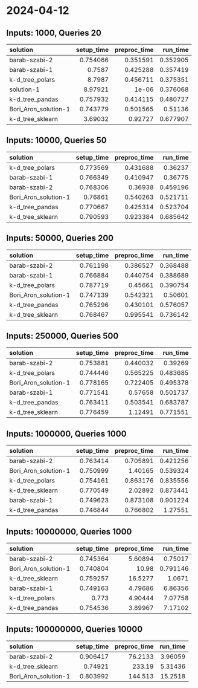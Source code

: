 # 2024-04-12

## Inputs: 1000, Queries 20

| solution             |   setup_time |   preproc_time |   run_time |
|:---------------------|-------------:|---------------:|-----------:|
| barab-szabi-2        |     0.754066 |       0.351591 |   0.352905 |
| barab-szabi-1        |     0.7587   |       0.425288 |   0.357419 |
| k-d_tree_polars      |     8.7987   |       0.456711 |   0.375351 |
| solution-1           |     8.97921  |       1e-06    |   0.376068 |
| k-d_tree_pandas      |     0.757932 |       0.414115 |   0.480727 |
| Bori_Aron_solution-1 |     0.743779 |       0.501565 |   0.51136  |
| k-d_tree_sklearn     |     3.69032  |       0.92727  |   0.677907 |

## Inputs: 10000, Queries 50

| solution             |   setup_time |   preproc_time |   run_time |
|:---------------------|-------------:|---------------:|-----------:|
| k-d_tree_polars      |     0.773569 |       0.431688 |   0.36237  |
| barab-szabi-1        |     0.766349 |       0.410947 |   0.36775  |
| barab-szabi-2        |     0.768306 |       0.36938  |   0.459196 |
| Bori_Aron_solution-1 |     0.76861  |       0.540263 |   0.521711 |
| k-d_tree_pandas      |     0.770667 |       0.425314 |   0.523704 |
| k-d_tree_sklearn     |     0.790593 |       0.923384 |   0.685642 |

## Inputs: 50000, Queries 200

| solution             |   setup_time |   preproc_time |   run_time |
|:---------------------|-------------:|---------------:|-----------:|
| barab-szabi-2        |     0.761198 |       0.386527 |   0.368488 |
| barab-szabi-1        |     0.766884 |       0.440754 |   0.388689 |
| k-d_tree_polars      |     0.787719 |       0.45661  |   0.390754 |
| Bori_Aron_solution-1 |     0.747139 |       0.542321 |   0.50601  |
| k-d_tree_pandas      |     0.765296 |       0.430101 |   0.576057 |
| k-d_tree_sklearn     |     0.768467 |       0.995541 |   0.736142 |

## Inputs: 250000, Queries 500

| solution             |   setup_time |   preproc_time |   run_time |
|:---------------------|-------------:|---------------:|-----------:|
| barab-szabi-2        |     0.753881 |       0.440032 |   0.39269  |
| k-d_tree_polars      |     0.744446 |       0.565225 |   0.483685 |
| Bori_Aron_solution-1 |     0.778165 |       0.722405 |   0.495378 |
| barab-szabi-1        |     0.771541 |       0.57658  |   0.501737 |
| k-d_tree_pandas      |     0.763411 |       0.503541 |   0.683787 |
| k-d_tree_sklearn     |     0.776459 |       1.12491  |   0.771551 |

## Inputs: 1000000, Queries 1000

| solution             |   setup_time |   preproc_time |   run_time |
|:---------------------|-------------:|---------------:|-----------:|
| barab-szabi-2        |     0.763414 |       0.705891 |   0.421256 |
| Bori_Aron_solution-1 |     0.750999 |       1.40165  |   0.539324 |
| k-d_tree_polars      |     0.754161 |       0.863176 |   0.835556 |
| k-d_tree_sklearn     |     0.770549 |       2.02892  |   0.873441 |
| barab-szabi-1        |     0.749623 |       0.873108 |   0.901224 |
| k-d_tree_pandas      |     0.746844 |       0.766802 |   1.27551  |

## Inputs: 10000000, Queries 1000

| solution             |   setup_time |   preproc_time |   run_time |
|:---------------------|-------------:|---------------:|-----------:|
| barab-szabi-2        |     0.745364 |        5.60894 |   0.75017  |
| Bori_Aron_solution-1 |     0.740804 |       10.98    |   0.791146 |
| k-d_tree_sklearn     |     0.759257 |       16.5277  |   1.0671   |
| barab-szabi-1        |     0.749163 |        4.79686 |   6.86356  |
| k-d_tree_polars      |     0.773    |        4.90444 |   7.07758  |
| k-d_tree_pandas      |     0.754536 |        3.89967 |   7.17102  |

## Inputs: 100000000, Queries 10000

| solution             |   setup_time |   preproc_time |   run_time |
|:---------------------|-------------:|---------------:|-----------:|
| barab-szabi-2        |     0.906417 |        76.2133 |    3.96059 |
| k-d_tree_sklearn     |     0.74921  |       233.19   |    5.31436 |
| Bori_Aron_solution-1 |     0.803992 |       144.513  |   15.2518  |